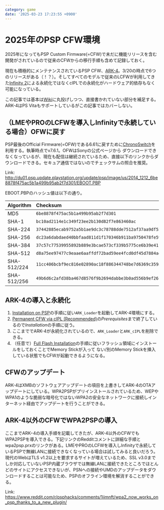 ```yaml
---
category: game
date: '2025-03-23 17:23:55 +0900'
---
```

# 2025年のPSP CFW環境

2025年になってもPSP Custom Firmware(=CFW)で未だに機能リリースを含む開発がされているので従来のCFWからの移行手順も含めて記録しておく。

<!--more-->

現在も積極的にメンテナンスされているPSP CFW、[ARK-4](https://github.com/PSP-Archive/ARK-4)。3/20の時点で6つのリリースがある（！？）。そしてすべてのモデルで従来のLCFWが利用してきた[Infinity 2](https://infinity.lolhax.org/)による永続化ではなくcIPLでの永続化がハードウェア的依存もなく可能になっている。

この記事では基本は[Wiki](https://github.com/PSP-Archive/ARK-4/wiki)に丸投げしつつ、直接書かれていない部分を補足する。ARK-4はPS Vitaもサポートしているがこの記事ではカバーしない。


## （LMEやPROのLCFWを導入しInfinityで永続している場合）OFWに戻す

PSP最後のOfficial Firmware(=OFW)である6.61に戻すために[ChronoSwitch](https://github.com/krazynez/Chronoswitch/releases/latest)を利用する。執筆時点でv7.6.1。OFWはSonyの公式ページから
ダウンロードできなくなっているが、現在も配信は継続されているため、直接以下のリンクからダウンロードできる。セキュア通信ではないのでチェックサムの照合を推奨。

Link: <http://du01.psp.update.playstation.org/update/psp/image/us/2014_1212_6be8878f475ac5b1a499b95ab2f7d301/EBOOT.PBP>

EBOOT.PBPのハッシュ値は以下の通り。

| Algorithm   | Checksum                                                                                                                           |
|:------------|:-----------------------------------------------------------------------------------------------------------------------------------|
| MD5         | `6be8878f475ac5b1a499b95ab2f7d301`                                                                                                 |
| SHA-1       | `bc10ad2114e1c349f23ee2b130d82f7e863460ac`                                                                                         |
| SHA-224     | `37442885ecab9752a5b1ae9dc3c78788dde7512af37aa9df550e43f7`                                                                         |
| SHA-256     | `dc23a6dabdaed40bbfaad811d1f170346b911ba9750478fe5928d9f10c94f552`                                                                 |
| SHA-384     | `37c57c77539955892b889e3bcae573cf339b5775ce6b39e41f2ecfd20db72a644add5715de6fee94044ee7c8ba37dfb0`                                 |
| SHA-512     | `d8a75ee97477c9eaae6aaffdf72bad59ee4fcd0df45d7884a4dd06209f7cc3d15ea0285ba1cda80b094013de9ce88f33f7b3e12c0cc8bfec6c5b5e1cc3bf09a2` |
| SHA-512/224 | `11cc406bcbf9ec816e02890ac18f886344748be7d6369c3598a15bc9`                                                                         |
| SHA-512/256 | `49b6d6c2afd38ba467d8576f9b2694dabbe3b0ad556b9ef26c6c27e624e775b7`                                                                 |


## ARK-4の導入と永続化

1. [Installation on PSP](https://github.com/PSP-Archive/ARK-4/wiki/Installation-on-PSP)の手順に従い`ARK_Loader`を起動してARK-4環境にする。
2. [Permanent CFW via cIPL (Recommended)](https://github.com/PSP-Archive/ARK-4/wiki/cIPL)の*Prerequisites*まで終了しているので*Installation*の手順に従う。
3. ここまででARK-4が永続化されているので、`ARK_Loader`と`ARK_cIPL`を削除できる。
4. （任意で）[Full Flash Installation](https://github.com/PSP-Archive/ARK-4/wiki/Full-Flash-Installation)の手順に従いフラッシュ領域にインストールをしておくことでMemory Stickが入って
ない/別のMemory Stickを挿入している状態でもCFWが起動できるようになる。

## CFWのアップデート

ARK-4はXMBのソフトウェアアップデートの項目を上書きしてARK-4のOTAアップデートにしている。WPA2PSPがプリインストールされているため、WEPやWPA1のような脆弱な暗号化ではないWPA2の安全なネットワークに接続しインターネット経由でアップデートを行うことができる。

## ARK-4以外のCFWでWPA2PSPの導入

ここまでARK−4の導入手順を記載してきたが、ARK-4以外のCFWでもWPA2PSPを導入できる。下記リンクのRedditコメントに詳細な手順とwpa2psp.prxのリンクがある。LMEやPROのLCFWを導入しInfinityで永続しているPSPで無線LANに接続できなくなっている場合は試してみると良いだろう。現代のWebはTLS v1.2以上を要求するサイトが増えているため、SSL v3.0までしか対応していないPSP内蔵ブラウザでは無線LANに接続できたところでほとんどのサイトにアクセスできないが、PSNへの接続やUMDのアップデータをダウンロードすることは可能なため、PSPのオフライン環境を解消することができる。

Link: <https://www.reddit.com/r/psphacks/comments/1iimnft/wpa2_now_works_on_psp_thanks_to_a_new_plugin/>
